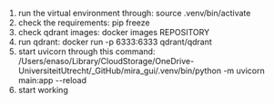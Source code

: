 1. run the virtual environment through: source .venv/bin/activate
2. check the requirements: pip freeze
3. check qdrant images: docker images REPOSITORY
4. run qdrant: docker run -p 6333:6333 qdrant/qdrant
5. start uvicorn through this command: /Users/enaso/Library/CloudStorage/OneDrive-UniversiteitUtrecht/_GitHub/mira_gui/.venv/bin/python -m uvicorn main:app --reload
6. start working
